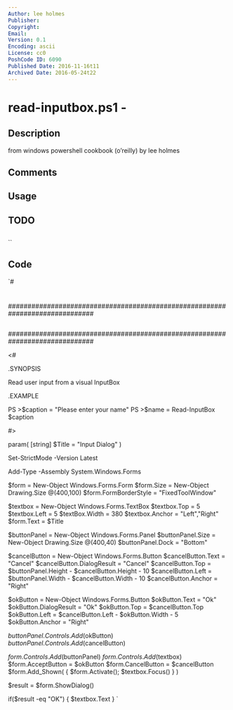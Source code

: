 ```yaml
---
Author: lee holmes
Publisher: 
Copyright: 
Email: 
Version: 0.1
Encoding: ascii
License: cc0
PoshCode ID: 6090
Published Date: 2016-11-16t11
Archived Date: 2016-05-24t22
---
```


# read-inputbox.ps1 - 

## Description

from windows powershell cookbook (o’reilly) by lee holmes

## Comments



## Usage



## TODO



## 

``

## Code

`#
 #
 ##############################################################################
 ##
 ##
 ##
 ##############################################################################
 
 <#
 
 .SYNOPSIS
 
 Read user input from a visual InputBox
 
 .EXAMPLE
 
 PS >$caption = "Please enter your name"
 PS >$name = Read-InputBox $caption
 
 #>
 
 param(
     [string] $Title = "Input Dialog"
 )
 
 Set-StrictMode -Version Latest
 
 Add-Type -Assembly System.Windows.Forms
 
 $form = New-Object Windows.Forms.Form
 $form.Size = New-Object Drawing.Size @(400,100)
 $form.FormBorderStyle = "FixedToolWindow"
 
 $textbox = New-Object Windows.Forms.TextBox
 $textbox.Top = 5
 $textbox.Left = 5
 $textBox.Width = 380
 $textbox.Anchor = "Left","Right"
 $form.Text = $Title
 
 $buttonPanel = New-Object Windows.Forms.Panel
 $buttonPanel.Size = New-Object Drawing.Size @(400,40)
 $buttonPanel.Dock = "Bottom"
 
 $cancelButton = New-Object Windows.Forms.Button
 $cancelButton.Text = "Cancel"
 $cancelButton.DialogResult = "Cancel"
 $cancelButton.Top = $buttonPanel.Height - $cancelButton.Height - 10
 $cancelButton.Left = $buttonPanel.Width - $cancelButton.Width - 10
 $cancelButton.Anchor = "Right"
 
 $okButton = New-Object Windows.Forms.Button
 $okButton.Text = "Ok"
 $okButton.DialogResult = "Ok"
 $okButton.Top = $cancelButton.Top
 $okButton.Left = $cancelButton.Left - $okButton.Width - 5
 $okButton.Anchor = "Right"
 
 $buttonPanel.Controls.Add($okButton)
 $buttonPanel.Controls.Add($cancelButton)
 
 $form.Controls.Add($buttonPanel)
 $form.Controls.Add($textbox)
 $form.AcceptButton = $okButton
 $form.CancelButton = $cancelButton
 $form.Add_Shown( { $form.Activate(); $textbox.Focus() } )
 
 $result = $form.ShowDialog()
 
 if($result -eq "OK")
 {
     $textbox.Text
 }
`

